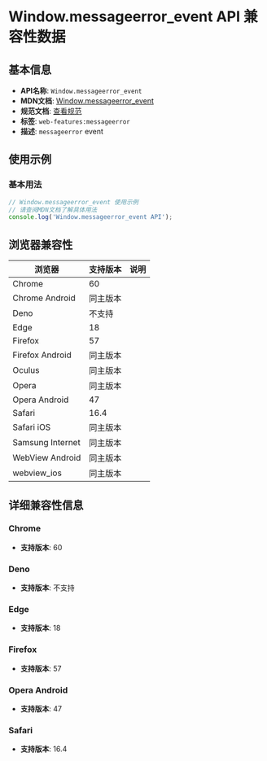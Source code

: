 # Window.messageerror_event API 兼容性数据

## 基本信息

- **API名称**: `Window.messageerror_event`
- **MDN文档**: [Window.messageerror_event](https://developer.mozilla.org/docs/Web/API/Window/messageerror_event)
- **规范文档**: [查看规范](https://html.spec.whatwg.org/multipage/indices.html#event-messageerror,https://html.spec.whatwg.org/multipage/webappapis.html#handler-window-onmessageerror)
- **标签**: `web-features:messageerror`
- **描述**: `messageerror` event

## 使用示例

### 基本用法

```javascript
// Window.messageerror_event 使用示例
// 请查阅MDN文档了解具体用法
console.log('Window.messageerror_event API');
```

## 浏览器兼容性

| 浏览器 | 支持版本 | 说明 |
|--------|----------|------|
| Chrome | 60 |  |
| Chrome Android | 同主版本 |  |
| Deno | 不支持 |  |
| Edge | 18 |  |
| Firefox | 57 |  |
| Firefox Android | 同主版本 |  |
| Oculus | 同主版本 |  |
| Opera | 同主版本 |  |
| Opera Android | 47 |  |
| Safari | 16.4 |  |
| Safari iOS | 同主版本 |  |
| Samsung Internet | 同主版本 |  |
| WebView Android | 同主版本 |  |
| webview_ios | 同主版本 |  |

## 详细兼容性信息

### Chrome

- **支持版本**: 60

### Deno

- **支持版本**: 不支持

### Edge

- **支持版本**: 18

### Firefox

- **支持版本**: 57

### Opera Android

- **支持版本**: 47

### Safari

- **支持版本**: 16.4


